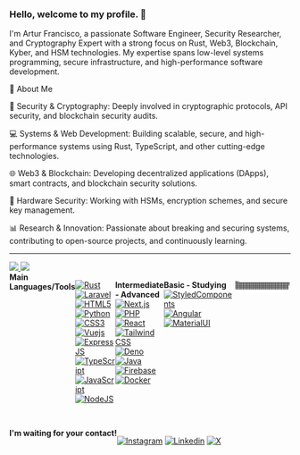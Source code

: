 ### Hello, welcome to my profile. 👋

I'm Artur Francisco, a passionate Software Engineer, Security Researcher, and Cryptography Expert with a strong focus on Rust, Web3, Blockchain, Kyber, and HSM technologies. My expertise spans low-level systems programming, secure infrastructure, and high-performance software development.

🚀 About Me

🔐 Security & Cryptography: Deeply involved in cryptographic protocols, API security, and blockchain security audits.

💻 Systems & Web Development: Building scalable, secure, and high-performance systems using Rust, TypeScript, and other cutting-edge technologies.

🌐 Web3 & Blockchain: Developing decentralized applications (DApps), smart contracts, and blockchain security solutions.

📡 Hardware Security: Working with HSMs, encryption schemes, and secure key management.

📊 Research & Innovation: Passionate about breaking and securing systems, contributing to open-source projects, and continuously learning.

---

 <div>
  <a href="https://github.com/2APF">
  <img height="160em" src="https://github-readme-stats.vercel.app/api?username=2APF&show_icons=true&theme=dark&include_all_commits=true&count_private=true"/>
  <img height="160em" src="https://github-readme-stats.vercel.app/api/top-langs/?username=2APF&layout=compact&langs_count=7&theme=dark"/>
  </a>
</div>


<div style="display: flex"><br>
   <strong>Main Languages/Tools</strong>

   [![Rust](https://img.shields.io/badge/rust-%23E34F26.svg?style=for-the-badge&logo=rust&logoColor=white)](https://www.rust.com/) 
   [![Laravel](https://img.shields.io/badge/rust-%23E34F26.svg?style=for-the-badge&logo=laravel&logoColor=white)](https://www.laravel.com/) 
   [![HTML5](https://img.shields.io/badge/html5-%23E34F26.svg?style=for-the-badge&logo=html5&logoColor=white)](https://www.w3.org/html/) 
   [![Python](https://img.shields.io/badge/Python-3776ab?logo=Python&logoColor=fff&style=for-the-badge)](https://www.python.org/)  
   [![CSS3](https://img.shields.io/badge/css3-%231572B6.svg?style=for-the-badge&logo=css3&logoColor=white)](https://www.w3.org/Style/CSS/)
   [![Vuejs](https://img.shields.io/badge/vue.js-339933?logo=vue.js&logoColor=fff&style=for-the-badge)](https://www.vuejs.com/)
   [![ExpressJS](https://img.shields.io/badge/Express-009a36?logo=Express&logoColor=000&style=for-the-badge)](https://expressjs.com/) 
   [![TypeScript](https://img.shields.io/badge/typescript-3178C6?logo=typescript&logoColor=fff&style=for-the-badge)](https://www.typescriptlang.org/)
   [![JavaScript](https://img.shields.io/badge/javascript-F7DF1E?logo=javascript&logoColor=000&style=for-the-badge)](https://www.javascript.com/)
   [![NodeJS](https://img.shields.io/badge/Node.js-339933?logo=Node.js&logoColor=fff&style=for-the-badge)](https://nodejs.org/en/)
 
   <strong>Intermediate - Advanced</strong><br>
   [![Next.js](https://img.shields.io/badge/next.js-3776ab?logo=next.js&logoColor=000&style=for-the-badge)](https://nextjs.org/) 
   [![PHP](https://img.shields.io/badge/php-3178C6?logo=php&logoColor=fff&style=for-the-badge)](https://www.php.org/)
   [![React](https://img.shields.io/badge/react-3776ab?logo=react&logoColor=14145a&style=for-the-badge)](https://reactjs.org/) 
   [![Tailwind CSS](https://img.shields.io/badge/tailwindcss-3776ab?logo=tailwindcss&logoColor=14145a&style=for-the-badge)](https://tailwindcss.com/) 
   [![Deno](https://img.shields.io/badge/deno-3776ab?logo=deno&logoColor=14145a&style=for-the-badge)](https://deno.land/) 
   [![Java](https://img.shields.io/badge/Java-007396?logo=Java&logoColor=000&style=for-the-badge)](https://www.java.com/en/)
   [![Firebase](https://img.shields.io/badge/Firebase-FFCA28?logo=Firebase&logoColor=000&style=for-the-badge)](https://firebase.google.com/)
   [![Docker](https://img.shields.io/badge/docker-%23E34F26.svg?style=for-the-badge&logo=docker&logoColor=white)](https://docker.org/)
 
   <strong>Basic - Studying</strong><br>
   [![StyledComponents](https://img.shields.io/badge/styledcomponents-DB7093?logo=styled-components&logoColor=fff&style=for-the-badge)](https://styled-components.com/)
   [![Angular](https://img.shields.io/badge/Angular-007396?logo=Angular&logoColor=000&style=for-the-badge)](https://www.angular.com/)
   [![MaterialUI](https://img.shields.io/badge/MaterialUI-0081CB?logo=Material-UI&logoColor=fff&style=for-the-badge)](https://mui.com/pt/)

 
  ![Snake animation](https://github.com/2APF/2APF/blob/output/github-contribution-grid-snake.svg)
</div>


  
  ##







<div style="display: flex"><br>
   <strong>I'm waiting for your contact!</strong>
 
 
   [![Instagram](https://img.shields.io/badge/instagram-%23E34F26.svg?style=for-the-badge&logo=instagram&logoColor=white)](https://instagram.com/arturabiliopf) 
   [![Linkedin](https://img.shields.io/badge/linkedin-3178C6?logo=linkedin&logoColor=fff&style=for-the-badge)](https://www.linkedin.com/in/2apf)
   [![X]([https://img.shields.io/badge/linkedin-3178C6?logo=linkedin&logoColor=fff&style=for-the-badge)](https://www.linkedin.com/in/2apf](https://img.shields.io/badge/x-3178C6?logo=x&logoColor=fff&style=for-the-badge)](https://https://x.com/arturapf))
 
</div>




<!--

### Hello, welcome to my profile. 👋

My name is Artur Francisco, I love surfing about life and the farther the better... so I chose to understand the name board "programming" and became a real low surfer to the big waves (web and mobile software developer).
<!--
**2APF/2APF** is a ✨ _special_ ✨ repository because its `README.md` (this file) appears on your GitHub profile.
![Snake animation](https://github.com/2APF/2APF/blob/output/github-contribution-grid-snake.svg)
Here are some ideas to get you started:

- 🔭 I’m currently working on ...
- 🌱 I’m currently learning ...
- 👯 I’m looking to collaborate on ...
- 🤔 I’m looking for help with ...
- 💬 Ask me about ...
- 📫 How to reach me: ...
- 😄 Pronouns: ...
- ⚡ Fun fact: ...

![YOURNAME github stats](https://github-readme-stats.vercel.app/api?username=2APF&show_icons=true&hide_border=true)

-->

